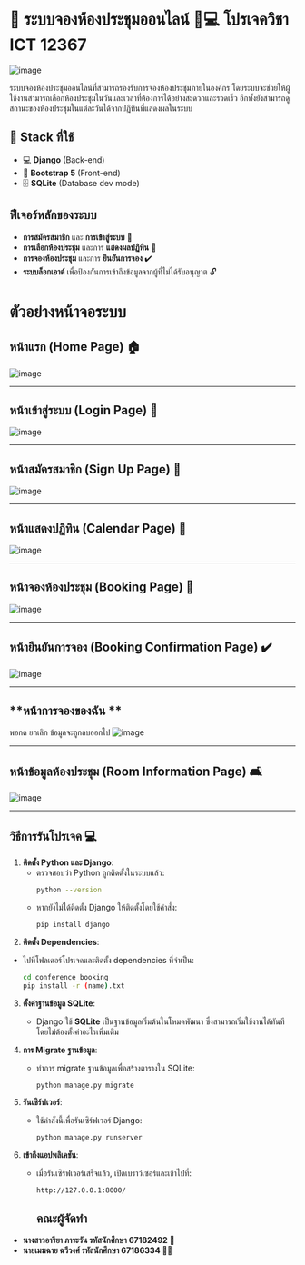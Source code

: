 # **🚀 ระบบจองห้องประชุมออนไลน์** 🏢💻  โปรเจควิชา ICT 12367

 ![image](https://github.com/user-attachments/assets/049a2e72-cd7a-4d10-918e-4d293504ac54)

ระบบจองห้องประชุมออนไลน์ที่สามารถรองรับการจองห้องประชุมภายในองค์กร โดยระบบจะช่วยให้ผู้ใช้งานสามารถเลือกห้องประชุมในวันและเวลาที่ต้องการได้อย่างสะดวกและรวดเร็ว อีกทั้งยังสามารถดูสถานะของห้องประชุมในแต่ละวันได้จากปฏิทินที่แสดงผลในระบบ

## 🧠 **Stack ที่ใช้**
- 💻 **Django** (Back-end)
- 🎨 **Bootstrap 5** (Front-end)
- 🗄 **SQLite** (Database dev mode)

## **ฟีเจอร์หลักของระบบ**
- **การสมัครสมาชิก** และ **การเข้าสู่ระบบ** 🔑
- **การเลือกห้องประชุม** และการ **แสดงผลปฏิทิน** 📅
- **การจองห้องประชุม** และการ **ยืนยันการจอง** ✔️
- **ระบบล็อกเอาต์** เพื่อป้องกันการเข้าถึงข้อมูลจากผู้ที่ไม่ได้รับอนุญาต 🔓
 # **ตัวอย่างหน้าจอระบบ**
## **หน้าแรก (Home Page) 🏠**
![image](https://github.com/user-attachments/assets/1ec8bf50-855b-4830-b309-599716737b07)

---
## **หน้าเข้าสู่ระบบ (Login Page) 🔑**
![image](https://github.com/user-attachments/assets/fd069f8d-4c1b-4bc3-b251-e3c35a328f01)

---
## **หน้าสมัครสมาชิก (Sign Up Page) 📝**
![image](https://github.com/user-attachments/assets/3cfe5849-0008-4934-b6be-a9736d2a029b)

---
## **หน้าแสดงปฏิทิน (Calendar Page) 📅**
![image](https://github.com/user-attachments/assets/f3f4d2ea-2cc4-4c11-8801-a4805e69e837)

---
## **หน้าจองห้องประชุม (Booking Page) 🏢**
![image](https://github.com/user-attachments/assets/a5b7ac70-46cf-4c01-956f-b3369a711370)

---
## **หน้ายืนยันการจอง (Booking Confirmation Page) ✔️**
![image](https://github.com/user-attachments/assets/a703fba9-4878-4b8d-bde5-a8aa5112ad90)

---
## **หน้าการจองของฉัน **
พอกด ยกเลิก ข้อมูลจะถูกลบออกไป
![image](https://github.com/user-attachments/assets/50a67197-7de0-49f8-9557-ec59dfd2dfce)

---
## **หน้าข้อมูลห้องประชุม (Room Information Page) 🛋️**
![image](https://github.com/user-attachments/assets/e3d63979-3029-4468-87e7-753f464142bb)

---

## **วิธีการรันโปรเจค** 💻

1. **ติดตั้ง Python และ Django**:
   - ตรวจสอบว่า Python ถูกติดตั้งในระบบแล้ว:
     ```bash
     python --version
     ```
   - หากยังไม่ได้ติดตั้ง Django ให้ติดตั้งโดยใช้คำสั่ง:
     ```bash
     pip install django
     ```
 2. **ติดตั้ง Dependencies**:
   - ไปที่โฟลเดอร์โปรเจคและติดตั้ง dependencies ที่จำเป็น:
     ```bash
     cd conference_booking
     pip install -r (name).txt
     ```

3. **ตั้งค่าฐานข้อมูล SQLite**:
   - Django ใช้ **SQLite** เป็นฐานข้อมูลเริ่มต้นในโหมดพัฒนา ซึ่งสามารถเริ่มใช้งานได้ทันที โดยไม่ต้องตั้งค่าอะไรเพิ่มเติม

4. **การ Migrate ฐานข้อมูล**:
   - ทำการ migrate ฐานข้อมูลเพื่อสร้างตารางใน SQLite:
     ```bash
     python manage.py migrate
     ```

5. **รันเซิร์ฟเวอร์**:
   - ใช้คำสั่งนี้เพื่อรันเซิร์ฟเวอร์ Django:
     ```bash
     python manage.py runserver
     ```

6. **เข้าถึงแอปพลิเคชัน**:
   - เมื่อรันเซิร์ฟเวอร์เสร็จแล้ว, เปิดเบราว์เซอร์และเข้าไปที่:
     ```
     http://127.0.0.1:8000/
     ```
     ## คณะผู้จัดทำ
- **นางสาวอารียา ภาระวัน รหัสนักศึกษา 67182492 🐶** 
- **นายเมฆฉาย ฉวีวงศ์ รหัสนักศึกษา 67186334 🐶💖**

  












